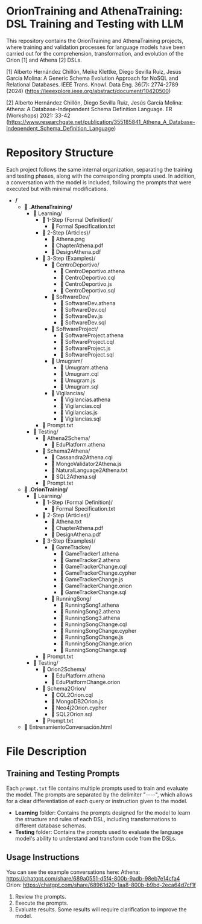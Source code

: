 # OrionTraining and AthenaTraining: DSL Training and Testing with LLM

This repository contains the OrionTraining and AthenaTraining projects, where training and validation processes for language models have been carried out for the comprehension, transformation, and evolution of the Orion [1] and Athena [2] DSLs.

[1] Alberto Hernández Chillón, Meike Klettke, Diego Sevilla Ruiz, Jesús García Molina:
A Generic Schema Evolution Approach for NoSQL and Relational Databases. IEEE Trans. Knowl. Data Eng. 36(7): 2774-2789 (2024)
(https://ieeexplore.ieee.org/abstract/document/10420500)

[2] 	Alberto Hernández Chillón, Diego Sevilla Ruiz, Jesús García Molina:
Athena: A Database-Independent Schema Definition Language. ER (Workshops) 2021: 33-42
(https://www.researchgate.net/publication/355185841_Athena_A_Database-Independent_Schema_Definition_Language)

# Repository Structure

Each project follows the same internal organization, separating the training and testing phases, along with the corresponding prompts used. In addition, a conversation with the model is included, following the prompts that were executed but with minimal modifications.

- **/**
    - 📁 **.AthenaTraining/**
        - 📁 Learning/
            - 📁 1-Step (Formal Definition)/
                - 📄 Formal Specification.txt
            - 📁 2-Step (Articles)/
                - 📄 Athena.png
                - 📄 ChapterAthena.pdf
                - 📄 DesignAthena.pdf
            - 📁 3-Step (Examples)/
                - 📁 CentroDeportivo/
                    - 📄 CentroDeportivo.athena
                    - 📄 CentroDeportivo.cql
                    - 📄 CentroDeportivo.js
                    - 📄 CentroDeportivo.sql
                - 📁 SoftwareDev/
                    - 📄 SoftwareDev.athena
                    - 📄 SoftwareDev.cql
                    - 📄 SoftwareDev.js
                    - 📄 SoftwareDev.sql
                - 📁 SoftwareProject/
                    - 📄 SoftwareProject.athena
                    - 📄 SoftwareProject.cql
                    - 📄 SoftwareProject.js
                    - 📄 SoftwareProject.sql
                - 📁 Umugram/
                    - 📄 Umugram.athena
                    - 📄 Umugram.cql
                    - 📄 Umugram.js
                    - 📄 Umugram.sql
                - 📁 Vigilancias/
                    - 📄 Vigilancias.athena
                    - 📄 Vigilancias.cql
                    - 📄 Vigilancias.js
                    - 📄 Vigilancias.sql
            - 📄 Prompt.txt
        - 📁 Testing/
            - 📁 Athena2Schema/
                - 📄 EduPlatform.athena
            - 📁 Schema2Athena/
                - 📄 Cassandra2Athena.cql
                - 📄 MongoValidator2Athena.js
                - 📄 NaturalLanguage2Athena.txt
                - 📄 SQL2Athena.sql
            - 📄 Prompt.txt
    - 📁 **.OrionTraining/**
        - 📁 Learning/
            - 📁 1-Step (Formal Definition)/
                - 📄 Formal Specification.txt
            - 📁 2-Step (Articles)/
                - 📄 Athena.txt
                - 📄 ChapterAthena.pdf
                - 📄 DesignAthena.pdf
            - 📁 3-Step (Examples)/
                - 📁 GameTracker/
                    - 📄 GameTracker1.athena
                    - 📄 GameTracker2.athena
                    - 📄 GameTrackerChange.cql
                    - 📄 GameTrackerChange.cypher
                    - 📄 GameTrackerChange.js
                    - 📄 GameTrackerChange.orion
                    - 📄 GameTrackerChange.sql
                - 📁 RunningSong/
                    - 📄 RunningSong1.athena
                    - 📄 RunningSong2.athena
                    - 📄 RunningSong3.athena
                    - 📄 RunningSongChange.cql
                    - 📄 RunningSongChange.cypher
                    - 📄 RunningSongChange.js
                    - 📄 RunningSongChange.orion
                    - 📄 RunningSongChange.sql
            - 📄 Prompt.txt
        - 📁 Testing/
            - 📁 Orion2Schema/
                - 📄 EduPlatform.athena
                - 📄 EduPlatformChange.orion
            - 📁 Schema2Orion/
                - 📄 CQL2Orion.cql
                - 📄 MongoDB2Orion.js
                - 📄 Neo4j2Orion.cypher
                - 📄 SQL2Orion.sql
            - 📄 Prompt.txt
    - 📄 EntrenamientoConversación.html

# File Description
## Training and Testing Prompts
Each `prompt.txt` file contains multiple prompts used to train and evaluate the model.
The prompts are separated by the delimiter "----", which allows for a clear differentiation of each query or instruction given to the model.

- **Learning** folder: Contains the prompts designed for the model to learn the structure and rules of each DSL, including transformations to different database schemas.
- **Testing** folder: Contains the prompts used to evaluate the language model's ability to understand and transform code from the DSLs.

## Usage Instructions
You can see the example conversations here:
Athena: https://chatgpt.com/share/689a0551-d5f4-800b-9adb-98eb7e14cfa4
Orion: https://chatgpt.com/share/68961d20-1aa8-800b-b9bd-2eca64d7cf1f
1. Review the prompts.
2. Execute the prompts.
3. Evaluate results. Some results will require clarification to improve the model.
